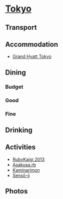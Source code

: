 # [Tokyo][0]

## Transport

## Accommodation

- [Grand Hyatt Tokyo][1]

## Dining

### Budget

### Good

### Fine

## Drinking

## Activities

- [RubyKaigi 2013][2]
- [Asakusa.rb][3]
- [Kaminarimon][4]
- [Sensō-ji][5]

## Photos

[0]: http://en.wikipedia.org/wiki/Tokyo
[1]: http://tokyo.grand.hyatt.com/hyatt/hotels-tokyo-grand/index.jsp?null
[2]: http://rubykaigi.org/2013
[3]: http://asakusa.rubyist.net
[4]: http://en.wikipedia.org/wiki/Kaminarimon
[5]: http://en.wikipedia.org/wiki/Sens%C5%8D-ji
